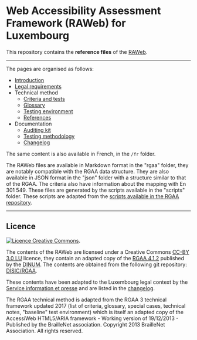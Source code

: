 # Web Accessibility Assessment Framework (RAWeb) for Luxembourg

This repository contains the __reference files__ of the [RAWeb](https://accessibilite.public.lu/en/raweb1/index.html).


********************

The pages are organised as follows:

* [Introduction](./en/introduction.md)
* [Legal requirements](./en/obligations.md)
* Technical method
  * [Criteria and tests](./en/rgaa/criteres)
  * [Glossary](./en/rgaa/glossaire)
  * [Testing environment](./en/environnement-de-test.md)
  * [References](./en/references.md)
* Documentation
  * [Auditing kit](./kit-audit.md)
  * [Testing methodology](./methodologie-de-test.md)
  * [Changelog](./notes-de-revision.md)

The same content is also available in French, in the <code>/fr</code> folder.

The RAWeb files are available in Markdown format in the "rgaa" folder, they are notably compatible with the RGAA data structure.
They are also available in JSON format in the "json" folder with a structure similar to that of the RGAA. The criteria also have information about the mapping with En 301 549.
These files are generated by the scripts available in the "scripts" folder. These scripts are adapted from the [scripts available in the RGAA repository](https://github.com/DISIC/accessibilite.numerique.gouv.fr/tree/main/scripts).


********************

## Licence

<a rel="license" href="http://creativecommons.org/licenses/by/3.0/lu/"><img alt="Licence Creative Commons" style="border-width:0" src="https://i.creativecommons.org/l/by/3.0/lu/88x31.png" /></a>.

The contents of the RAWeb are licensed under a Creative Commons [CC-BY 3.0 LU](https://creativecommons.org/licenses/by/3.0/lu/) licence, they contain an adapted copy of the [RGAA 4.1.2](https://accessibilite.numerique.gouv.fr/) published by the [DINUM](https://www.numerique.gouv.fr/dinum/). The contents are obtained from the following git repository:
[DISIC/RGAA](https://github.com/DISIC/RGAA).

These contents have been adapted to the Luxembourg legal context by the [Service information et presse](https://sip.gouvernement.lu) and are listed in the [changelog](./en/notes-de-revision.md). 

The RGAA technical method is adapted from the RGAA 3 technical framework updated 2017 (list of criteria, glossary, special cases, technical notes, "baseline" test environment) which is itself an adapted copy of the AccessiWeb HTML5/ARIA framework - Working version of 19/12/2013 - Published by the BrailleNet association. Copyright 2013 BrailleNet Association. All rights reserved.